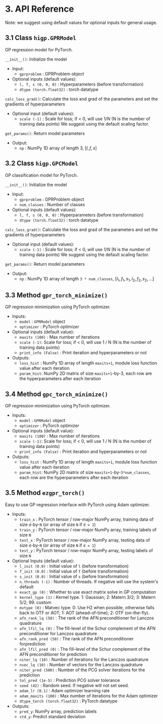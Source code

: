 # 3. API Reference

Note: we suggest using default values for optional inputs for general usage.

## 3.1 Class `higp.GPRModel`

GP regression model for PyTorch.

`__init__()`: Initialize the model

* Input:
  * `gprproblem` : GPRProblem object
* Optional inputs (default values):
  * `l, f, s (0, 0, 0)` : Hyperparameters (before transformation)
  * `dtype (torch.float32)` : torch datatype

`calc_loss_grad()`: Calculate the loss and grad of the parameters and set the gradients of hyperparameters

* Optional input (default values):
  * `scale (-1)` : Scale for loss; if < 0, will use $1 / N$ (N is the number of training data points) We suggest using the default scaling factor.

`get_params()`: Return model parameters

* Output:
  * `np` : NumPy 1D array of length 3, $[l, f, s]$

## 3.2 Class `higp.GPCModel`

GP classification model for PyTorch.

`__init__()`: Initialize the model

* Input:
  * `gprproblem` : GPRProblem object
  * `num_classes` : Number of classes
* Optional inputs (default values):
  * `l, f, s (0, 0, 0)` : Hyperparameters (before transformation)
  * `dtype (torch.float32)` : torch datatype

`calc_loss_grad()`: Calculate the loss and grad of the parameters and set the gradients of hyperparameters

* Optional input (default values):
  * `scale (-1)` : Scale for loss; if < 0, will use $1 / N$ (N is the number of training data points) We suggest using the default scaling factor.

`get_params()`: Return model parameters

* Output:
  * `np` : NumPy 1D array of length `3 * num_classes`, $[l_1, f_1, s_1, l_2, f_2, s_2, ...]$

## 3.3 Method `gpr_torch_minimize()`

GP regression minimization using PyTorch optimizer.

* Inputs:
  * `model` : `GPRModel` object
  * `optimizer` : PyTorch optimizer
* Optional inputs (default value):
  * `maxits (100)` : Max number of iterations
  * `scale (-1)`: Scale for loss; if < 0, will use 1 / N (N is the number of training data points)
  * `print_info (False)` : Print iteration and hyperparameters or not
* Outputs:
  * `loss_hist` : NumPy 1D array of length `maxits+1`, module loss function value after each iteration
  * `param_hist`: NumPy 2D matrix of size `maxits+1`-by-3, each row are the hyperparameters after each iteration

## 3.4 Method `gpc_torch_minimize()`

GP regression minimization using PyTorch optimizer.

* Inputs:
  * `model` : `GPRModel` object
  * `optimizer` : PyTorch optimizer
* Optional inputs (default value):
  * `maxits (100)` : Max number of iterations
  * `scale (-1)`: Scale for loss; if < 0, will use 1 / N (N is the number of training data points)
  * `print_info (False)` : Print iteration and hyperparameters or not
* Outputs:
  * `loss_hist` : NumPy 1D array of length `maxits+1`, module loss function value after each iteration
  * `param_hist`: NumPy 2D matrix of size `maxits+1`-by-`3*num_classes`, each row are the hyperparameters after each iteration

## 3.5 Method `ezgpr_torch()`

Easy to use GP regression interface with PyTorch using Adam optimizer.

* Inputs:
  * `train_x` : PyTorch tensor / row-major NumPy array, training data of size `d`-by-`N` (or array of size `N` if `d = 1`)
  * `train_y` : PyTorch tensor / row-major NumPy array, training labels of size `N`
  * `test_x`  : PyTorch tensor / row-major NumPy array, testing data of size `d`-by-`N` (or array of size `N` if `d = 1`)
  * `test_y`  : PyTorch tensor / row-major NumPy array, testing labels of size `N`
* Optional Inputs (default value):
  * `l_init (0.0)`        : Initial value of `l` (before transformation)
  * `f_init (0.0)`        : Initial value of `f` (before transformation)
  * `s_init (0.0)`        : Initial value of `s` (before transformation)
  * `n_threads (-1)`      : Number of threads. If negative will use the system's default
  * `exact_gp (0)`        : Whether to use exact matrix solve in GP computation
  * `kernel_type (1)`     : Kernel type. 1: Gaussian; 2: Matern 3/2; 3: Matern 5/2; 99: custom
  * `mvtype (0)`          : Matvec type: 0: Use H2 when possible, otherwise falls back to OTF or AOT; 1: AOT (ahead-of-time); 2: OTF (on-the-fly).
  * `afn_rank_lq (50)`    : The rank of the AFN preconditioner for Lanczos quadrature
  * `afn_lfil_lq (0)`     : The fill-level of the Schur complement of the AFN preconditioner for Lanczos quadrature
  * `afn_rank_pred (50)`  : The rank of the AFN preconditioner forprediction
  * `afn_lfil_pred (0)`   : The fill-level of the Schur complement of the AFN preconditioner for prediction
  * `niter_lq (10)`       : Number of iterations for the Lanczos quadrature
  * `nvec_lq (10)`        : Number of vectors for the Lanczos quadrature
  * `niter_pred (500)`    : Number of the PCG solver iterations for the prediction
  * `tol_pred (1e-5)`     : Prediction PCG solver tolerance
  * `seed (42)`           : Random seed. If negative will not set seed.
  * `adam_lr (0.1)`       : Adam optimizer learning rate
  * `adam_maxits (100)`   : Max number of iterations for the Adam optimizer
  * `dtype_torch (torch.float32)` : PyTorch datatype
* Outputs:
  * `pred_y`: NumPy array, prediction labels
  * `std_y`: Predict standard deviation
